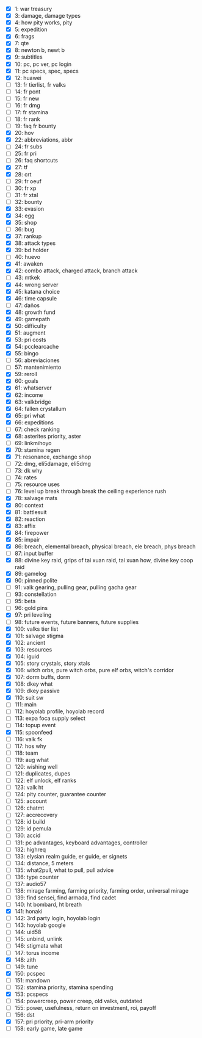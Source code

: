 - [x]   1: war treasury
- [x]   3: damage, damage types
- [x]   4: how pity works, pity
- [x]   5: expedition
- [x]   6: frags
- [x]   7: qte
- [x]   8: newton b, newt b
- [x]   9: subtitles
- [x]  10: pc, pc ver, pc login
- [x]  11: pc specs, spec, specs
- [x]  12: huawei
- [ ]  13: fr tierlist, fr valks
- [ ]  14: fr pont
- [ ]  15: fr new
- [ ]  16: fr dmg
- [ ]  17: fr stamina
- [ ]  18: fr rank
- [ ]  19: faq fr bounty
- [x]  20: hov
- [x]  22: abbreviations, abbr
- [ ]  24: fr subs
- [ ]  25: fr pri
- [ ]  26: faq shortcuts
- [x]  27: tf
- [x]  28: crt
- [ ]  29: fr oeuf
- [ ]  30: fr xp
- [ ]  31: fr xtal
- [ ]  32: bounty
- [x]  33: evasion
- [x]  34: egg
- [x]  35: shop
- [ ]  36: bug
- [x]  37: rankup
- [x]  38: attack types
- [x]  39: bd holder
- [ ]  40: huevo
- [x]  41: awaken
- [x]  42: combo attack, charged attack, branch attack
- [ ]  43: mtkek
- [x]  44: wrong server
- [x]  45: katana choice
- [x]  46: time capsule
- [ ]  47: daños
- [x]  48: growth fund
- [x]  49: gamepath
- [x]  50: difficulty
- [x]  51: augment
- [x]  53: pri costs
- [x]  54: pcclearcache
- [x]  55: bingo
- [ ]  56: abreviaciones
- [ ]  57: mantenimiento
- [x]  59: reroll
- [x]  60: goals
- [x]  61: whatserver
- [x]  62: income
- [x]  63: valkbridge
- [x]  64: fallen crystallum
- [x]  65: pri what
- [x]  66: expeditions
- [ ]  67: check ranking
- [x]  68: asterites priority, aster
- [ ]  69: linkmihoyo
- [x]  70: stamina regen
- [x]  71: resonance, exchange shop
- [ ]  72: dmg, eli5damage, eli5dmg
- [ ]  73: dk why
- [ ]  74: rates
- [ ]  75: resource uses
- [ ]  76: level up break through break the ceiling experience rush
- [x]  78: salvage mats
- [x]  80: context
- [x]  81: battlesuit
- [x]  82: reaction
- [x]  83: affix
- [x]  84: firepower
- [x]  85: impair
- [x]  86: breach, elemental breach, physical breach, ele breach, phys breach
- [ ]  87: input buffer
- [x]  88: divine key raid, grips of tai xuan raid, tai xuan how, divine key coop raid
- [x]  89: gamelog
- [x]  90: pinned polite
- [ ]  91: valk gearing, pulling gear, pulling gacha gear
- [ ]  93: constellation
- [ ]  95: beta
- [ ]  96: gold pins
- [x]  97: pri leveling
- [ ]  98: future events, future banners, future supplies
- [x] 100: valks tier list
- [x] 101: salvage stigma
- [x] 102: ancient
- [x] 103: resources
- [x] 104: iguid
- [x] 105: story crystals, story xtals
- [x] 106: witch orbs, pure witch orbs, pure elf orbs, witch's corridor
- [x] 107: dorm buffs, dorm
- [x] 108: dkey what
- [x] 109: dkey passive
- [x] 110: suit sw
- [ ] 111: main
- [ ] 112: hoyolab profile, hoyolab record
- [ ] 113: expa foca supply select
- [ ] 114: topup event
- [x] 115: spoonfeed
- [ ] 116: valk fk
- [ ] 117: hos why
- [ ] 118: team
- [ ] 119: aug what
- [ ] 120: wishing well
- [ ] 121: duplicates, dupes
- [ ] 122: elf unlock, elf ranks
- [ ] 123: valk ht
- [ ] 124: pity counter, guarantee counter
- [ ] 125: account
- [ ] 126: chatmt
- [ ] 127: accrecovery
- [ ] 128: id build
- [ ] 129: id pemula
- [ ] 130: accid
- [ ] 131: pc advantages, keyboard advantages, controller
- [ ] 132: highreq
- [ ] 133: elysian realm guide, er guide, er signets
- [ ] 134: distance, 5 meters
- [ ] 135: what2pull, what to pull, pull advice
- [ ] 136: type counter
- [ ] 137: audio57
- [ ] 138: mirage farming, farming priority, farming order, universal mirage
- [ ] 139: find sensei, find armada, find cadet
- [ ] 140: ht bombard, ht breath
- [x] 141: honaki
- [ ] 142: 3rd party login, hoyolab login
- [ ] 143: hoyolab google
- [ ] 144: uid58
- [ ] 145: unbind, unlink
- [ ] 146: stigmata what
- [ ] 147: torus income
- [x] 148: zith
- [ ] 149: tune
- [x] 150: pcspec
- [ ] 151: mandown
- [ ] 152: stamina priority, stamina spending
- [x] 153: pcspecs
- [ ] 154: powercreep, power creep, old valks, outdated
- [ ] 155: power, usefulness, return on investment, roi, payoff
- [ ] 156: dst
- [x] 157: pri priority, pri-arm priority
- [ ] 158: early game, late game